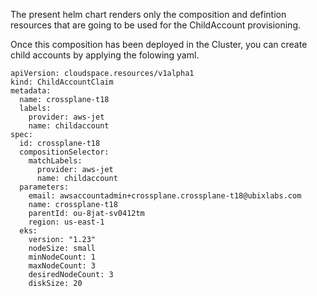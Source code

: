 
The present helm chart renders only the composition and defintion resources that are going to be used for the ChildAccount provisioning.

Once this composition has been deployed in the Cluster, you can create child accounts by applying the folowing yaml.

````
apiVersion: cloudspace.resources/v1alpha1
kind: ChildAccountClaim
metadata:
  name: crossplane-t18
  labels:
    provider: aws-jet
    name: childaccount
spec:
  id: crossplane-t18
  compositionSelector:
    matchLabels:
      provider: aws-jet
      name: childaccount
  parameters:
    email: awsaccountadmin+crossplane.crossplane-t18@ubixlabs.com
    name: crossplane-t18
    parentId: ou-8jat-sv0412tm
    region: us-east-1
  eks:
    version: "1.23"
    nodeSize: small
    minNodeCount: 1
    maxNodeCount: 3
    desiredNodeCount: 3
    diskSize: 20
````
